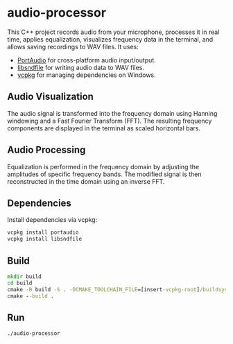 # audio-processor

This C++ project records audio from your microphone, processes it in real time, applies equalization, visualizes frequency data in the terminal, and allows saving recordings to WAV files. It uses:

- [PortAudio](http://www.portaudio.com/) for cross-platform audio input/output.
- [libsndfile](https://github.com/libsndfile/libsndfile) for writing audio data to WAV files.
- [vcpkg](https://github.com/microsoft/vcpkg) for managing dependencies on Windows.

## Audio Visualization

The audio signal is transformed into the frequency domain using Hanning windowing and a Fast Fourier Transform (FFT). The resulting frequency components are displayed in the terminal as scaled horizontal bars.

## Audio Processing

Equalization is performed in the frequency domain by adjusting the amplitudes of specific frequency bands. The modified signal is then reconstructed in the time domain using an inverse FFT.

## Dependencies
Install dependencies via vcpkg:

```cmd
vcpkg install portaudio
vcpkg install libsndfile
```

## Build
```cmd
mkdir build
cd build
cmake -B build -S . -DCMAKE_TOOLCHAIN_FILE=[insert-vcpkg-root]/buildsystems/vcpkg.cmake
cmake --build .
```

## Run
```cmd
./audio-processor
```